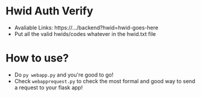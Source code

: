 # Hwid Auth Verify
 - Avaliable Links: https://.../backend?hwid=hwid-goes-here
 - Put all the valid hwids/codes whatever in the hwid.txt file

# How to use?
 - Do `py webapp.py` and you're good to go!
 - Check `webapprequest.py` to check the most formal and good way to send a request to your flask app!

